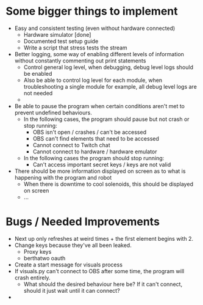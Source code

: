 # Some bigger things to implement

* Easy and consistent testing (even without hardware connected)
  * Hardware simulator [done]
  * Documented test setup guide
  * Write a script that stress tests the stream
* Better logging, some way of enabling different levels of information without constantly commenting out print statements
  * Control general log level, when debugging, debug level logs should be enabled
  * Also be able to control log level for each module, when troubleshooting a single module for example, all debug level logs are not needed
  * 
* Be able to pause the program when certain conditions aren't met to prevent undefined behaviours.
  * In the following cases, the program should pause but not crash or stop running:
    * OBS isn't open / crashes / can't be accessed
    * OBS can't find elements that need to be accessed
    * Cannot connect to Twitch chat
    * Cannot connect to hardware / hardware emulator
  * In the following cases the program should stop running:
    * Can't access important secret keys / keys are not valid
* There should be more information displayed on screen as to what is happening with the program and robot
  * When there is downtime to cool solenoids, this should be displayed on screen
  * ...





# Bugs / Needed Improvements

* Next up only refreshes at weird times + the first element begins with 2.
* Change keys because they've all been leaked.
  * Proxy keys
  * berthatwo oauth
* Create a start message for visuals process
* If visuals.py can't connect to OBS after some time, the program will crash entirely.
  * What should the desired behaviour here be? If it can't connect, should it just wait until it can connect?
* 